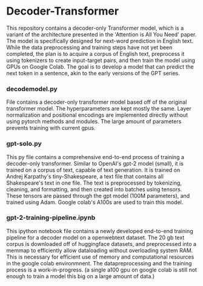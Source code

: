 # Decoder-Transformer

This repository contains a decoder-only Transformer model, which is a variant of the architecture presented in the 'Attention is All You Need' paper. The model is specifically designed for next-word prediction in English text. While the data preprocessing and training steps have not yet been completed, the plan is to acquire a corpus of English text, preprocess it using tokenizers to create input-target pairs, and then train the model using GPUs on Google Colab. The goal is to develop a model that can predict the next token in a sentence, akin to the early versions of the GPT series.

### decodemodel.py

File contains a decoder-only transformer model based off of the original transformer model. The hyperparameters are kept mostly the same. Layer normalization and positional encodings are implemented directly without using pytorch methods and modules. The large amount of parameters prevents training with current gpus. 

### gpt-solo.py

This py file contains a comprehensive end-to-end process of training a decoder-only transformer. Similar to OpenAI's gpt-2 model (small), it is trained on a corpus of text, capable of text generation. It is trained on Andrej Karpathy's tiny-Shakespeare, a text file that contains all Shakespeare's text in one file. The text is preprocessed by tokenizing, cleaning, and formatting, and then created into batches using tensors. These tensors are passed through the gpt model (100M parameters), and trained using Adam. Google colab's A100s are used to train this model. 

### gpt-2-training-pipeline.ipynb

This ipython notebook file contains a newly developed end-to-end training pipeline for a decoder model on a openwebtext dataset. The 20 gb text corpus is downloaded off of huggingface datasets, and preprocessed into a memmap to efficiently allow dataloading without overloading system RAM. This is necessary for efficient use of memory and computational resources in the google colab environmnent. The datapreprocessing and the training process is a work-in-progress. (a single a100 gpu on google colab is still not enough to train a model this big on a large amount of data.)
